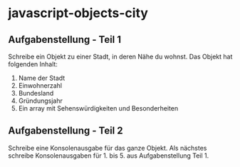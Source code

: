 # javascript-objects-city

## Aufgabenstellung - Teil 1
Schreibe ein Objekt zu einer Stadt, in deren Nähe du wohnst.
Das Objekt hat folgenden Inhalt:

1. Name der Stadt
2. Einwohnerzahl
3. Bundesland
4. Gründungsjahr
5. Ein array mit Sehenswürdigkeiten und Besonderheiten

## Aufgabenstellung - Teil 2
Schreibe eine Konsolenausgabe für das ganze Objekt.
Als nächstes schreibe Konsolenausgaben für 1. bis 5. aus Aufgabenstellung Teil 1.
